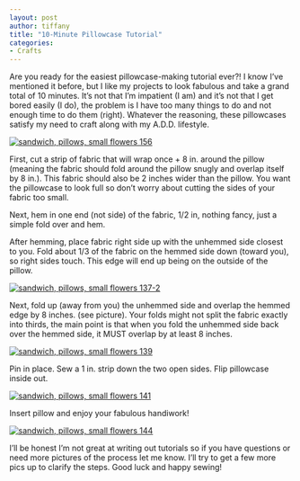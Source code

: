 ```yaml
---
layout: post
author: tiffany
title: "10-Minute Pillowcase Tutorial"
categories: 
- Crafts
---
```


Are you ready for the easiest pillowcase-making tutorial ever?! I know I’ve mentioned it before, but I like my projects to look fabulous and take a grand total of 10 minutes. It’s not that I’m impatient (I am) and it’s not that I get bored easily (I do), the problem is I have too many things to do and not enough time to do them (right). Whatever the reasoning, these pillowcases satisfy my need to craft along with my A.D.D. lifestyle.

[![](jekyll_uploads/2011/07/sandwich-pillows-small-flowers-156-575x381.jpg "sandwich, pillows, small flowers 156")](http://www.sweetpeonies.com/2011/09/10-minute-pillowcase-tutorial/sandwich-pillows-small-flowers-156/)

First, cut a strip of fabric that will wrap once + 8 in. around the pillow (meaning the fabric should fold around the pillow snugly and overlap itself by 8 in.). This fabric should also be 2 inches wider than the pillow. You want the pillowcase to look full so don’t worry about cutting the sides of your fabric too small.

Next, hem in one end (not side) of the fabric, 1/2 in, nothing fancy, just a simple fold over and hem.

After hemming, place fabric right side up with the unhemmed side closest to you. Fold about 1/3 of the fabric on the hemmed side down (toward you), so right sides touch. This edge will end up being on the outside of the pillow.

[![](jekyll_uploads/2011/07/sandwich-pillows-small-flowers-137-2-575x402.jpg "sandwich, pillows, small flowers 137-2")](http://www.sweetpeonies.com/2011/09/10-minute-pillowcase-tutorial/sandwich-pillows-small-flowers-137-2/)

Next, fold up (away from you) the unhemmed side and overlap the hemmed edge by 8 inches. (see picture). Your folds might not split the fabric exactly into thirds, the main point is that when you fold the unhemmed side back over the hemmed side, it MUST overlap by at least 8 inches.

[![](jekyll_uploads/2011/07/sandwich-pillows-small-flowers-139-575x381.jpg "sandwich, pillows, small flowers 139")](http://www.sweetpeonies.com/2011/09/10-minute-pillowcase-tutorial/sandwich-pillows-small-flowers-139/)

Pin in place. Sew a 1 in. strip down the two open sides. Flip pillowcase inside out.

[![](jekyll_uploads/2011/07/sandwich-pillows-small-flowers-141-575x349.jpg "sandwich, pillows, small flowers 141")](http://www.sweetpeonies.com/2011/09/10-minute-pillowcase-tutorial/sandwich-pillows-small-flowers-141/)

Insert pillow and enjoy your fabulous handiwork!

[![](jekyll_uploads/2011/07/sandwich-pillows-small-flowers-144-575x390.jpg "sandwich, pillows, small flowers 144")](http://www.sweetpeonies.com/2011/09/10-minute-pillowcase-tutorial/sandwich-pillows-small-flowers-144/)

I’ll be honest I’m not great at writing out tutorials so if you have questions or need more pictures of the process let me know. I’ll try to get a few more pics up to clarify the steps. Good luck and happy sewing!